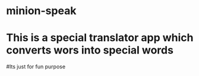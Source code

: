 # minion-speak
# This is a special translator app which converts wors into special words
#Its just for fun purpose
